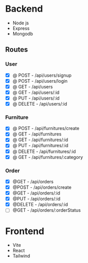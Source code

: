 # Backend
  - Node js
  - Express
  - Mongodb
  ## Routes
  ### User
  - [x] @ POST - /api/users/signup
  - [x] @ POST - /api/users/login 
  - [x] @ GET - /api/users 
  - [x] @ GET - /api/users/:id
  - [x] @ PUT - /api/users/:id 
  - [x] @ DELETE - /api/users/:id
  
  ### Furniture
  - [x] @ POST - /api/furnitures/create
  - [x] @ GET - /api/furnitures 
  - [x] @ GET - /api/furnitures/:id
  - [x] @ PUT - /api/furnitures/:id
  - [x] @ DELETE - /api/furnitures/:id
  - [x] @ GET - /api/furnitures/:category
  
  ### Order
  - [x] @GET - /api/orders
  - [x] @POST - /api/orders/create
  - [x] @GET - /api/orders/:id
  - [x] @PUT - /api/orders/:id
  - [x] @DELETE - /api/orders/:id
  - [ ] @GET - /api/orders/:orderStatus
# Frontend
  - Vite
  - React
  - Tailwind

